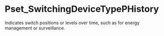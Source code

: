 # Pset_SwitchingDeviceTypePHistory

Indicates switch positions or levels over time, such as for energy management or surveillance.
<!-- end of short definition -->

